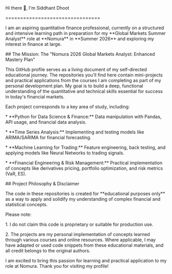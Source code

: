 Hi there 👋, I'm Siddhant Dhoot

================================



I am an aspiring quantitative finance professional, currently on a structured and intensive learning path in preparation for my \*\*Global Markets Summer Analyst\*\* role at \*\*Nomura\*\* in \*\*Summer 2026\*\* and exploring my interest in finance at large.



\## The Mission: The "Nomura 2026 Global Markets Analyst: Enhanced Mastery Plan"



This GitHub profile serves as a living document of my self-directed educational journey. The repositories you'll find here contain mini-projects and practical applications from the courses I am completing as part of my personal development plan. My goal is to build a deep, functional understanding of the quantitative and technical skills essential for success in today's financial markets.



Each project corresponds to a key area of study, including:



\* \*\*Python for Data Science \& Finance:\*\* Data manipulation with Pandas, API usage, and financial data analysis.

\* \*\*Time Series Analysis:\*\* Implementing and testing models like ARIMA/SARIMA for financial forecasting.

\* \*\*Machine Learning for Trading:\*\* Feature engineering, back testing, and applying models like Neural Networks to trading signals.

\* \*\*Financial Engineering \& Risk Management:\*\* Practical implementation of concepts like derivatives pricing, portfolio optimization, and risk metrics (VaR, ES).



\## Project Philosophy \& Disclaimer



The code in these repositories is created for \*\*educational purposes only\*\* as a way to apply and solidify my understanding of complex financial and statistical concepts.



Please note:



1\.  I do not claim this code is proprietary or suitable for production use.

2\.  The projects are my personal implementation of concepts learned through various courses and online resources. Where applicable, I may have adapted or used code snippets from these educational materials, and all credit belongs to the original authors.



I am excited to bring this passion for learning and practical application to my role at Nomura. Thank you for visiting my profile!

